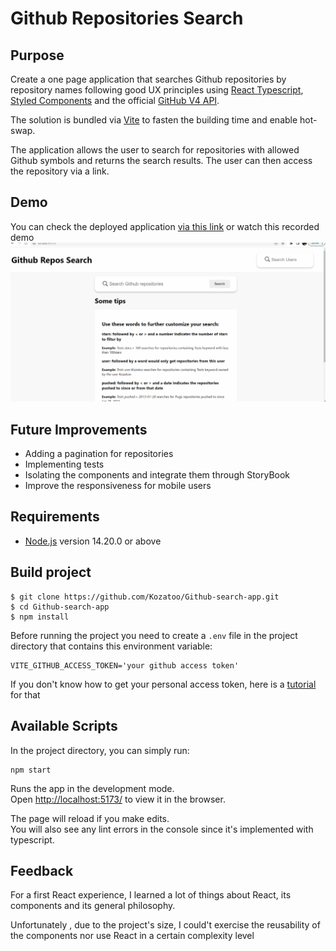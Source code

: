 # Github Repositories Search
## Purpose

Create a one page application that searches Github repositories by repository names following good UX principles using [React Typescript](https://reactjs.org/), [Styled Components](https://styled-components.com/) and the official [ GitHub V4 API](https://docs.github.com/en/graphql).  
  
The solution is bundled via [Vite](https://vitejs.dev/) to fasten the building time and enable hot-swap.  

The application allows the user to search for repositories with allowed Github symbols and returns the search results. The user can then access the repository via a link.   
## Demo 

You can check the deployed application [via this link](https://whimsical-begonia-ad4077.netlify.app/) or watch this recorded demo
![Recorded demo](./additional/Animation.gif)



## Future Improvements

- Adding a pagination for repositories
- Implementing tests
- Isolating the components and integrate them through StoryBook 
- Improve the responsiveness for mobile users 

## Requirements
* [Node.js](https://nodejs.org/en/) version 14.20.0 or above

## Build project
```
$ git clone https://github.com/Kozatoo/Github-search-app.git
$ cd Github-search-app
$ npm install
```
Before running the project you need to create a `.env` file in the project directory that contains this environment variable:

```
VITE_GITHUB_ACCESS_TOKEN='your github access token'
```
If you don't know how to get your personal access token, here is a [tutorial](https://docs.github.com/en/authentication/keeping-your-account-and-data-secure/creating-a-personal-access-token) for that

## Available Scripts

In the project directory, you can simply run:

```
npm start
```

Runs the app in the development mode.\
Open [http://localhost:5173/](http://127.0.0.1:5173/) to view it in the browser.

The page will reload if you make edits.\
You will also see any lint errors in the console since it's implemented with typescript.


## Feedback

For a first React experience, I learned a lot of things about React, its components and its general philosophy.  
  
Unfortunately , due to the project's size, I could't exercise the reusability of the components nor use React in a certain complexity level